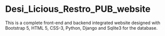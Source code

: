 # Desi_Licious_Restro_PUB_website
 This is a complete front-end and backend integrated website designed with Bootstrap 5, HTML 5, CSS-3, Python, Django and Sqlite3 for the database.
